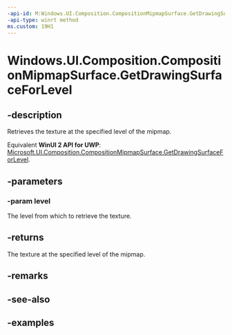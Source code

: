 ```yaml
---
-api-id: M:Windows.UI.Composition.CompositionMipmapSurface.GetDrawingSurfaceForLevel(System.UInt32)
-api-type: winrt method
ms.custom: 19H1
---
```


<!-- Method syntax.
public CompositionDrawingSurface CompositionMipmapSurface.GetDrawingSurfaceForLevel(UInt32 level)
-->

# Windows.UI.Composition.CompositionMipmapSurface.GetDrawingSurfaceForLevel

## -description

Retrieves the texture at the specified level of the mipmap.

Equivalent **WinUI 2 API for UWP**: [Microsoft.UI.Composition.CompositionMipmapSurface.GetDrawingSurfaceForLevel](/windows/winui/api/microsoft.ui.composition.compositionmipmapsurface.getdrawingsurfaceforlevel).

## -parameters
### -param level

The level from which to retrieve the texture.

## -returns

The texture at the specified level of the mipmap.

## -remarks

## -see-also

## -examples

